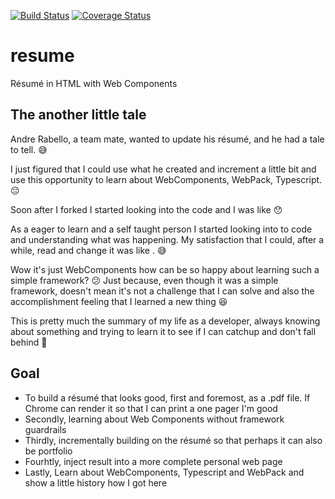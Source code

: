 [![Build Status](https://travis-ci.org/pedro-banali/resume.svg?branch=master)](https://travis-ci.org/pedro-banali/resume)
[![Coverage Status](https://coveralls.io/repos/github/pedro-banali/resume/badge.svg?branch=master)](https://coveralls.io/github/pedro-banali/resume?branch=master)

# resume
Résumé in HTML with Web Components

## The another little tale
Andre Rabello, a team mate, wanted to update his résumé, and he had a tale to tell. :sweat_smile:

I just figured that I could use what he created and increment a little bit and use this opportunity to learn about WebComponents, WebPack, Typescript. :pensive:

Soon after I forked I started looking into the code and I was like :hushed:

As a eager to learn and a self taught person I started looking into to code and understanding what was happening.
My satisfaction that I could, after a while, read and change it was like . :sweat_smile:

Wow it's just WebComponents how can be so happy about learning such a simple framework? :confused:
Just because, even though it was a simple framework, doesn't mean it's not a challenge that I can solve and also the accomplishment feeling that I learned a new thing :satisfied:

This is pretty much the summary of my life as a developer, always knowing about something and trying to learn it to see if I can catchup and don't fall behind :running:


## Goal
- To build a résumé that looks good, first and foremost, as a .pdf file. If Chrome can render it so that I can print a one pager I'm good
- Secondly, learning about Web Components without framework guardrails
- Thirdly, incrementally building on the résumé so that perhaps it can also be portfolio
- Fourhtly, inject result into a more complete personal web page
- Lastly, Learn about WebComponents, Typescript and WebPack and show a little history how I got here
